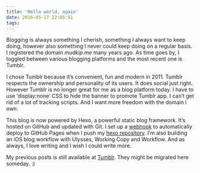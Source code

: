 ```yaml
---
title: 'Hello world, again'
date: 2016-05-17 22:05:51
tags:
---
```


Blogging is always something I cherish, something I always want to keep doing, however also something I never could keep doing on a regular basis. I registered the domain *mudkip.me* many years ago. As time goes by, I toggled between various blogging platforms and the most recent one is Tumblr.

I chose Tumblr because it’s convenient, fun and modern in 2011. Tumblr respects the ownership and personality of its users. It does social just right. However Tumblr is no longer great for me as a blog platform today. I have to use ‘display:none’ CSS to hide the banner to promote Tumblr app. I can’t get rid of a lot of tracking scripts. And I want more freedom with the domain I own.

This blog is now powered by Hexo, a powerful static blog framework. It’s hosted on GitHub and updated with Git. I set up a [webhook](https://github.com/mudkipme/mudkipme.github.io/blob/hexo/server.js) to automatically deploy to GitHub Pages when I push my [hexo repository](https://github.com/mudkipme/mudkipme.github.io). I’m also building an iOS blog workflow with Ulysses, Working Copy and Workflow. And as always, I love writing and I wish I could write more.

My previous posts is still available at [Tumblr](http://mudkipme.tumblr.com/). They might be migrated here someday. :)